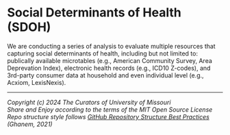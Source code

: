 # Social Determinants of Health (SDOH)

We are conducting a series of analysis to evaluate multiple resources that capturing social determinants of health, including but not limited to: publically available microtables (e.g., American Community Survey, Area Deprevation Index), electronic health records (e.g., ICD10 Z-codes), and 3rd-party consumer data at household and even individual level (e.g., Acxiom, LexisNexis). 



************************************
*Copyright (c) 2024 The Curators of University of Missouri* <br/>
*Share and Enjoy according to the terms of the MIT Open Source License* <br/>
*Repo structure style follows [GitHub Repository Structure Best Practices](https://soulaimanghanem.medium.com/github-repository-structure-best-practices-248e6effc405) (Ghanem, 2021)*